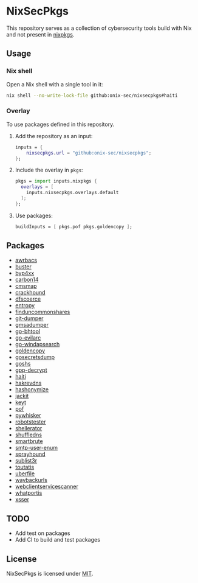 # NixSecPkgs

This repository serves as a collection of cybersecurity tools build with Nix and not present in [nixpkgs](https://github.com/NixOS/nixpkgs).

## Usage

### Nix shell

Open a Nix shell with a single tool in it:

```bash
nix shell --no-write-lock-file github:onix-sec/nixsecpkgs#haiti
```

### Overlay

To use packages defined in this repository.

1. Add the repository as an input:

   ```nix
   inputs = {
       nixsecpkgs.url = "github:onix-sec/nixsecpkgs";
   };
   ```

2. Include the overlay in `pkgs`:

   ```nix
   pkgs = import inputs.nixpkgs {
     overlays = [
       inputs.nixsecpkgs.overlays.default
     ];
   };
   ```

3. Use packages:

   ```nix
   buildInputs = [ pkgs.pof pkgs.goldencopy ];
   ```

## Packages

- [awrbacs](https://github.com/lobuhi/awrbacs)
- [buster](https://github.com/sham00n/buster)
- [byp4xx](https://github.com/lobuhi/byp4xx)
- [carbon14](https://github.com/Lazza/Carbon14)
- [cmsmap](https://github.com/dionach/CMSmap)
- [crackhound](https://github.com/trustedsec/CrackHound)
- [dfscoerce](https://github.com/Wh04m1001/DFSCoerce)
- [entropy](https://github.com/onix-sec/nixsecpkgs/blob/main/pkgs/entropy/src/entropy.py)
- [finduncommonshares](https://github.com/p0dalirius/pyFindUncommonShares)
- [git-dumper](https://github.com/arthaud/git-dumper)
- [gmsadumper](https://github.com/micahvandeusen/gMSADumper)
- [go-bhtool](https://github.com/patrickhener/go-bhtool)
- [go-evilarc](https://github.com/patrickhener/go-evilarc)
- [go-windapsearch](https://github.com/ropnop/go-windapsearch)
- [goldencopy](https://github.com/Dramelac/GoldenCopy)
- [gosecretsdump](https://github.com/C-Sto/gosecretsdump)
- [goshs](https://github.com/patrickhener/goshs)
- [gpp-decrypt](https://github.com/t0thkr1s/gpp-decrypt)
- [haiti](https://github.com/noraj/haiti)
- [hakrevdns](https://github.com/hakluke/hakrevdns)
- [hashonymize](https://github.com/ShutdownRepo/hashonymize)
- [jackit](https://github.com/insecurityofthings/jackit)
- [keyt](https://github.com/deoktr/keyt)
- [pof](https://github.com/deoktr/pof)
- [pywhisker](https://github.com/ShutdownRepo/pywhisker)
- [robotstester](https://github.com/p0dalirius/robotstester)
- [shellerator](https://github.com/ShutdownRepo/shellerator)
- [shuffledns](https://github.com/projectdiscovery/shuffledns)
- [smartbrute](https://github.com/ShutdownRepo/smartbrute)
- [smtp-user-enum](https://github.com/cytopia/smtp-user-enum)
- [sprayhound](https://github.com/Hackndo/sprayhound)
- [sublist3r](https://github.com/aboul3la/Sublist3r)
- [toutatis](https://github.com/megadose/toutatis)
- [uberfile](https://github.com/ShutdownRepo/uberfile)
- [waybackurls](https://github.com/tomnomnom/waybackurls)
- [webclientservicescanner](https://github.com/Hackndo/WebclientServiceScanner)
- [whatportis](https://github.com/ncrocfer/whatportis)
- [xsser](https://github.com/epsylon/xsser)

## TODO

- Add test on packages
- Add CI to build and test packages

## License

NixSecPkgs is licensed under [MIT](./LICENSE).
